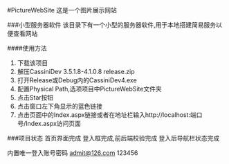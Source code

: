 #PictureWebSite
这是一个图片展示网站

###小型服务器软件
该目录下有一个小型的服务器软件,用于本地搭建简易服务以便查看网站

####使用方法
1. 下载该项目
2. 解压CassiniDev 3.5.1.8-4.1.0.8 release.zip
3. 打开Release或Debug内的CassiniDev4.exe
4. 配置Physical Path,选项项目中PictureWebSite文件夹
5. 点击Star按钮
6. 点击窗口左下角显示的蓝色链接
7. 点击页面中的Index.aspx链接或者在地址栏输入http://localhost:端口号/Index.aspx访问页面


###项目状态
首页界面完成
登入框完成,前后端校验完成
登入后导航栏状态完成

内置唯一登入账号密码
admit@126.com
123456
